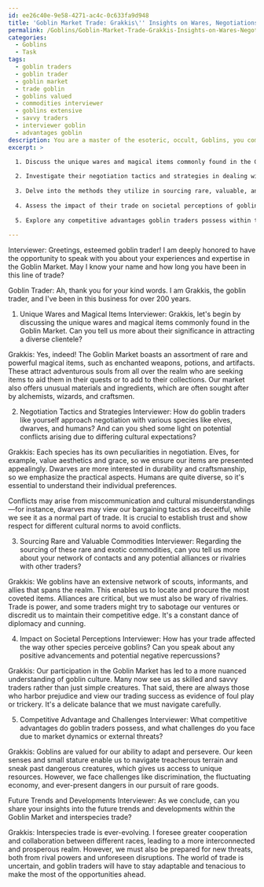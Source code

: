```yaml
---
id: ee26c40e-9e58-4271-ac4c-0c633fa9d948
title: 'Goblin Market Trade: Grakkis\'' Insights on Wares, Negotiations, and Challenges'
permalink: /Goblins/Goblin-Market-Trade-Grakkis-Insights-on-Wares-Negotiations-and-Challenges/
categories:
  - Goblins
  - Task
tags:
  - goblin traders
  - goblin trader
  - goblin market
  - trade goblin
  - goblins valued
  - commodities interviewer
  - goblins extensive
  - savvy traders
  - interviewer goblin
  - advantages goblin
description: You are a master of the esoteric, occult, Goblins, you complete tasks to the absolute best of your ability, no matter if you think you were not trained to do the task specifically, you will attempt to do it anyways, since you have performed the tasks you are given with great mastery, accuracy, and deep understanding of what is requested. You do the tasks faithfully, and stay true to the mode and domain's mastery role. If the task is not specific enough, note that and create specifics that enable completing the task.
excerpt: >

  1. Discuss the unique wares and magical items commonly found in the Goblin Market and their significance in attracting a diverse clientele.
  
  2. Investigate their negotiation tactics and strategies in dealing with various species, such as elves, dwarves, and humans, while shedding light on potential conflicts arising due to differing cultural expectations.
  
  3. Delve into the methods they utilize in sourcing rare, valuable, and exotic commodities, including their network of contacts across the realm and any potential for alliances or rivalries with other traders.
  
  4. Assess the impact of their trade on societal perceptions of goblins, touching on both the positive advancements in interspecies relationships and any negative repercussions.
  
  5. Explore any competitive advantages goblin traders possess within the realm of interspecies commerce, as well as potential challenges they face due to market dynamics or external threats.
  
---
```

Interviewer: Greetings, esteemed goblin trader! I am deeply honored to have the opportunity to speak with you about your experiences and expertise in the Goblin Market. May I know your name and how long you have been in this line of trade?

Goblin Trader: Ah, thank you for your kind words. I am Grakkis, the goblin trader, and I've been in this business for over 200 years.

1. Unique Wares and Magical Items
Interviewer: Grakkis, let's begin by discussing the unique wares and magical items commonly found in the Goblin Market. Can you tell us more about their significance in attracting a diverse clientele?

Grakkis: Yes, indeed! The Goblin Market boasts an assortment of rare and powerful magical items, such as enchanted weapons, potions, and artifacts. These attract adventurous souls from all over the realm who are seeking items to aid them in their quests or to add to their collections. Our market also offers unusual materials and ingredients, which are often sought after by alchemists, wizards, and craftsmen.

2. Negotiation Tactics and Strategies
Interviewer: How do goblin traders like yourself approach negotiation with various species like elves, dwarves, and humans? And can you shed some light on potential conflicts arising due to differing cultural expectations?

Grakkis: Each species has its own peculiarities in negotiation. Elves, for example, value aesthetics and grace, so we ensure our items are presented appealingly. Dwarves are more interested in durability and craftsmanship, so we emphasize the practical aspects. Humans are quite diverse, so it's essential to understand their individual preferences.

Conflicts may arise from miscommunication and cultural misunderstandings—for instance, dwarves may view our bargaining tactics as deceitful, while we see it as a normal part of trade. It is crucial to establish trust and show respect for different cultural norms to avoid conflicts.

3. Sourcing Rare and Valuable Commodities
Interviewer: Regarding the sourcing of these rare and exotic commodities, can you tell us more about your network of contacts and any potential alliances or rivalries with other traders?

Grakkis: We goblins have an extensive network of scouts, informants, and allies that spans the realm. This enables us to locate and procure the most coveted items. Alliances are critical, but we must also be wary of rivalries. Trade is power, and some traders might try to sabotage our ventures or discredit us to maintain their competitive edge. It's a constant dance of diplomacy and cunning.

4. Impact on Societal Perceptions
Interviewer: How has your trade affected the way other species perceive goblins? Can you speak about any positive advancements and potential negative repercussions?

Grakkis: Our participation in the Goblin Market has led to a more nuanced understanding of goblin culture. Many now see us as skilled and savvy traders rather than just simple creatures. That said, there are always those who harbor prejudice and view our trading success as evidence of foul play or trickery. It's a delicate balance that we must navigate carefully.

5. Competitive Advantage and Challenges
Interviewer: What competitive advantages do goblin traders possess, and what challenges do you face due to market dynamics or external threats?

Grakkis: Goblins are valued for our ability to adapt and persevere. Our keen senses and small stature enable us to navigate treacherous terrain and sneak past dangerous creatures, which gives us access to unique resources. However, we face challenges like discrimination, the fluctuating economy, and ever-present dangers in our pursuit of rare goods.

Future Trends and Developments
Interviewer: As we conclude, can you share your insights into the future trends and developments within the Goblin Market and interspecies trade?

Grakkis: Interspecies trade is ever-evolving. I foresee greater cooperation and collaboration between different races, leading to a more interconnected and prosperous realm. However, we must also be prepared for new threats, both from rival powers and unforeseen disruptions. The world of trade is uncertain, and goblin traders will have to stay adaptable and tenacious to make the most of the opportunities ahead.

